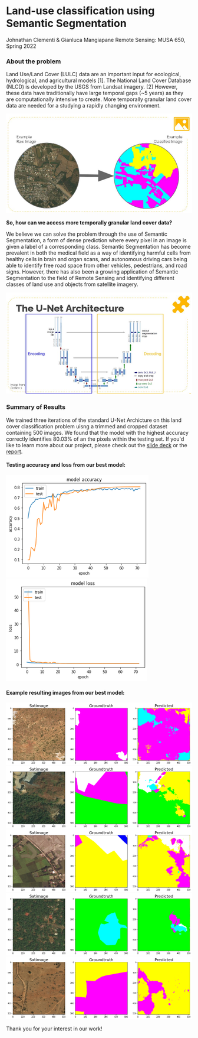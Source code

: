 # Land-use classification using Semantic Segmentation
Johnathan Clementi & Gianluca Mangiapane
Remote Sensing: MUSA 650, Spring 2022

### About the problem
Land Use/Land Cover (LULC) data are an important input for ecological, hydrological, and agricultural models [1]. The National Land Cover Database (NLCD) is developed by the USGS from Landsat imagery. [2] However, these data have traditionally have large temporal gaps (~5 years) as they are computationally intensive to create. More temporally granular land cover data are needed for a studying a rapidly changing environment.

![](images/image_and_mask.JPG)

**So, how can we access more temporally granular land cover data?**

We believe we can solve the problem through the use of Semantic Segmentation, a form of dense prediction where every pixel in an image is given a label of a corresponding class. Semantic Segmentation has become prevalent in both the medical field as a way of identifying harmful cells from healthy cells in brain and organ scans, and autonomous driving cars being able to identify free road space from other vehicles, pedestrians, and road signs. However, there has also been a growing application of Semantic Segmentation to the field of Remote Sensing and identifying different classes of land use and objects from satellite imagery.

![](images/unet_architecture.JPG)

### Summary of Results
We trained three iterations of the standard U-Net Archicture on this land cover classification problem uisng a trimmed and cropped dataset containing 500 images. We found that the model with the highest accuracy correctly identifies 80.03% of an the pixels within the testing set. If you'd like to learn more about our project, please check out the [slide deck](https://docs.google.com/presentation/d/1aZLCAMFDXPVobkQbG2JTiNcn0NmERWRE0zgXl6Hu5lg/edit?usp=sharing) or the [report](clementi_mangiapane_finalPrj.pdf). 

#### Testing accuracy and loss from our best model:
![](images/my2ndUnet_accuracy.png)
![](images/my2ndUnet_loss.png)

#### Example resulting images from our best model:
![](images/my2ndUnet_pred0.png)
![](images/my2ndUnet_pred1.png)
![](images/my2ndUnet_pred2.png)
![](images/my2ndUnet_pred3.png)
![](images/my2ndUnet_pred4.png)

Thank you for your interest in our work!